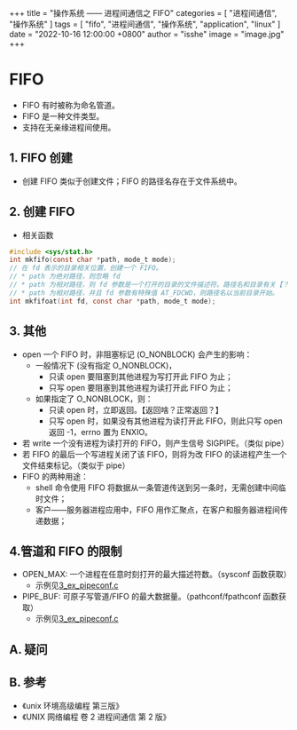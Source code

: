 +++
title = "操作系统 —— 进程间通信之 FIFO"
categories = [ "进程间通信", "操作系统" ]
tags = [ "fifo", "进程间通信", "操作系统", "application", "linux" ]
date = "2022-10-16 12:00:00 +0800"
author = "isshe"
image = "image.jpg"
+++


# FIFO
* FIFO 有时被称为命名管道。
* FIFO 是一种文件类型。
* 支持在无亲缘进程间使用。

## 1. FIFO 创建
* 创建 FIFO 类似于创建文件；FIFO 的路径名存在于文件系统中。

## 2. 创建 FIFO
* 相关函数
```c
#include <sys/stat.h>
int mkfifo(const char *path, mode_t mode);
// 在 fd 表示的目录相关位置，创建一个 FIFO。
// * path 为绝对路径，则忽略 fd
// * path 为相对路径，则 fd 参数是一个打开的目录的文件描述符。路径名和目录有关【？？？】
// * path 为相对路径，并且 fd 参数有特殊值 AT_FDCWD，则路径名以当前目录开始。
int mkfifoat(int fd, const char *path, mode_t mode);
```

## 3. 其他
* open 一个 FIFO 时，非阻塞标记 (O_NONBLOCK) 会产生的影响：
    * 一般情况下 (没有指定 O_NONBLOCK)，
        * 只读 open 要阻塞到其他进程为写打开此 FIFO 为止；
        * 只写 open 要阻塞到其他进程为读打开此 FIFO 为止；
    * 如果指定了 O_NONBLOCK，则：
        * 只读 open 时，立即返回。【返回啥？正常返回？】
        * 只写 open 时，如果没有其他进程为读打开此 FIFO，则此只写 open 返回 -1，errno 置为 ENXIO。
* 若 write 一个没有进程为读打开的 FIFO，则产生信号 SIGPIPE。（类似 pipe）
* 若 FIFO 的最后一个写进程关闭了该 FIFO，则将为改 FIFO 的读进程产生一个文件结束标记。（类似于 pipe）
* FIFO 的两种用途：
    * shell 命令使用 FIFO 将数据从一条管道传送到另一条时，无需创建中间临时文件；
    * 客户——服务器进程应用中，FIFO 用作汇聚点，在客户和服务器进程间传递数据；

## 4.管道和 FIFO 的限制
* OPEN_MAX: 一个进程在任意时刻打开的最大描述符数。（sysconf 函数获取）
    * 示例见[3_ex_pipeconf.c](Examples/3_ex_pipeconf.c)
* PIPE_BUF: 可原子写管道/FIFO 的最大数据量。（pathconf/fpathconf 函数获取）
    * 示例见[3_ex_pipeconf.c](Examples/3_ex_pipeconf.c)

## A. 疑问

## B. 参考
* 《unix 环境高级编程 第三版》
* 《UNIX 网络编程 卷 2 进程间通信 第 2 版》

